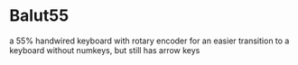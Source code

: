 # Balut55
a 55% handwired keyboard with rotary encoder
for an easier transition to a keyboard without numkeys, but still has arrow keys
